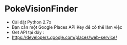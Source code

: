 # PokeVisionFinder
- Cài đặt Python 2.7x
- Bạn cần một Google Places API Key để có thể làm việc
- Get API tại đây :
- https://developers.google.com/places/web-service/
